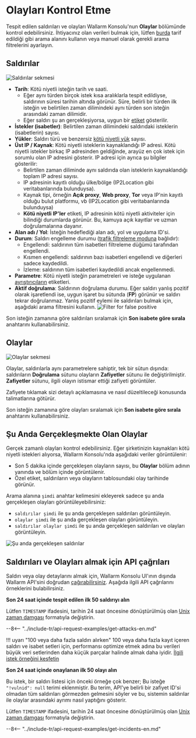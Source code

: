 [link-using-search]:    ../search-and-filters/use-search.md
[link-verify-attack]:   ../events/verify-attack.md

[img-attacks-tab]:      ../../images/user-guides/events/check-attack.png
[img-current-attacks]:  ../../images/glossary/attack-with-one-hit-example.png
[img-incidents-tab]:    ../../images/user-guides/events/incident-vuln.png
[img-vulns-tab]:        ../../images/user-guides/events/check-vulns.png
[img-show-falsepositive]: ../../images/user-guides/events/filter-for-falsepositive.png
[use-search]:             ../search-and-filters/use-search.md
[search-by-attack-status]: ../search-and-filters/use-search.md#search-attacks-by-the-action

# Olayları Kontrol Etme

Tespit edilen saldırıları ve olayları Wallarm Konsolu'nun **Olaylar** bölümünde kontrol edebilirsiniz. İhtiyacınız olan verileri bulmak için, lütfen [burda][use-search] tarif edildiği gibi arama alanını kullanın veya manuel olarak gerekli arama filtrelerini ayarlayın.

## Saldırılar

![Saldırılar sekmesi][img-attacks-tab]

* **Tarih**: Kötü niyetli isteğin tarih ve saati.
    * Eğer aynı türden birçok istek kısa aralıklarla tespit edildiyse, saldırının süresi tarihin altında görünür. Süre, belirli bir türden ilk isteğin ve belirtilen zaman dilimindeki aynı türden son isteğin arasındaki zaman dilimidir. 
    * Eğer saldırı şu an gerçekleşiyorsa, uygun bir [etiket](#events-that-are-currently-happening) gösterilir.
* **İstekler (isabetler)**: Belirtilen zaman dilimindeki saldırıdaki isteklerin (isabetlerin) sayısı. 
* **Yükler**: Saldırı türü ve benzersiz [kötü niyetli yük](../../glossary-en.md#malicious-payload) sayısı. 
* **Üst IP / Kaynak**: Kötü niyetli isteklerin kaynaklandığı IP adresi. Kötü niyetli istekler birkaç IP adresinden geldiğinde, arayüz en çok istek için sorumlu olan IP adresini gösterir. IP adresi için ayrıca şu bilgiler gösterilir:
     * Belirtilen zaman diliminde aynı saldırıda olan isteklerin kaynaklandığı toplam IP adresi sayısı. 
     * IP adresinin kayıtlı olduğu ülke/bölge (IP2Location gibi veritabanlarında bulunduysa).
     * Kaynak tipi, örneğin **Açık proxy**, **Web proxy**, **Tor** veya IP'nin kayıtlı olduğu bulut platformu, vb (IP2Location gibi veritabanlarında bulunduysa)
     * **Kötü niyetli IP'ler** etiketi, IP adresinin kötü niyetli aktiviteler için bilindiği durumlarda görünür. Bu, kamuya açık kayıtlar ve uzman doğrulamalarına dayanır.
* **Alan adı / Yol**: İsteğin hedeflediği alan adı, yol ve uygulama ID'si.
* **Durum**: Saldırı engelleme durumu ([trafik filtreleme moduna](../../admin-en/configure-wallarm-mode.md) bağlıdır):
     * Engellendi: saldırının tüm isabetleri filtreleme düğümü tarafından engellendi.
     * Kısmen engellendi: saldırının bazı isabetleri engellendi ve diğerleri sadece kaydedildi.
     * İzleme: saldırının tüm isabetleri kaydedildi ancak engellenmedi.
* **Parametre**: Kötü niyetli isteğin parametreleri ve isteğe uygulanan [ayrıştırıcıların](../rules/request-processing.md) etiketleri.
* **Aktif doğrulama**: Saldırının doğrulama durumu. Eğer saldırı yanlış pozitif olarak işaretlendi ise, uygun işaret bu sütunda (**FP**) görünür ve saldırı tekrar doğrulanmaz. Yanlış pozitif eylemi ile saldırıları bulmak için, aşağıdaki arama filtresini kullanın.
    ![Filter for false positive][img-show-falsepositive]

Son isteğin zamanına göre saldırıları sıralamak için **Son isabete göre sırala** anahtarını kullanabilirsiniz.

## Olaylar

![Olaylar sekmesi][img-incidents-tab]

Olaylar, saldırılarla aynı parametrelere sahiptir, tek bir sütun dışında: saldırıların **Doğrulama** sütunu olayların **Zafiyetler** sütunu ile değiştirilmiştir. **Zafiyetler** sütunu, ilgili olayın istismar ettiği zafiyeti görüntüler.

Zafiyete tıklamak sizi detaylı açıklamasına ve nasıl düzeltileceği konusunda talimatlarına götürür.

Son isteğin zamanına göre olayları sıralamak için **Son isabete göre sırala** anahtarını kullanabilirsiniz.

## Şu Anda Gerçekleşmekte Olan Olaylar

Gerçek zamanlı olayları kontrol edebilirsiniz. Eğer şirketinizin kaynakları kötü niyetli istekleri alıyorsa, Wallarm Konsolu'nda aşağıdaki veriler görüntülenir:

* Son 5 dakika içinde gerçekleşen olayların sayısı, bu **Olaylar** bölüm adının yanında ve bölüm içinde görüntülenir.
* Özel etiket, saldırıların veya olayların tablosundaki olay tarihinde görünür.

Arama alanına `şimdi` anahtar kelimesini ekleyerek sadece şu anda gerçekleşen olayları görüntüleyebilirsiniz:

* `saldırılar şimdi` ile şu anda gerçekleşen saldırıları görüntüleyin.
* `olaylar şimdi` ile şu anda gerçekleşen olayları görüntüleyin.
* `saldırılar olaylar şimdi` ile şu anda gerçekleşen saldırıları ve olayları görüntüleyin.

![Şu anda gerçekleşen saldırılar][img-current-attacks]

## Saldırıları ve Olayları almak için API çağrıları

Saldırı veya olay detaylarını almak için, Wallarm Konsolu UI'ının dışında Wallarm API'sini doğrudan [çağırabilirsiniz](../../api/overview.md). Aşağıda ilgili API çağrılarını örneklerini bulabilirsiniz.

**Son 24 saat içinde tespit edilen ilk 50 saldırıyı alın**

Lütfen `TIMESTAMP` ifadesini, tarihin 24 saat öncesine dönüştürülmüş olan [Unix zaman damgası](https://www.unixtimestamp.com/) formatıyla değiştirin.

--8<-- "../include-tr/api-request-examples/get-attacks-en.md"

!!! uyarı "100 veya daha fazla saldırı alırken"
    100 veya daha fazla kayıt içeren saldırı ve isabet setleri için, performansı optimize etmek adına bu verileri büyük veri setlerinden daha küçük parçalar halinde almak daha iyidir. [İlgili istek örneğini keşfetin](../../api/request-examples.md#get-a-large-number-of-attacks-100-and-more)

**Son 24 saat içinde onaylanan ilk 50 olayı alın**

Bu istek, bir saldırı listesi için önceki örneğe çok benzer; Bu isteğe `"!vulnid": null` terimi eklenmiştir. Bu terim, API'ye belirli bir zafiyet ID'si olmadan tüm saldırıları görmezden gelmesini söyler ve bu, sistemin saldırılar ile olaylar arasındaki ayrımı nasıl yaptığını gösterir.

Lütfen `TIMESTAMP` ifadesini, tarihin 24 saat öncesine dönüştürülmüş olan [Unix zaman damgası](https://www.unixtimestamp.com/) formatıyla değiştirin.

--8<-- "../include-tr/api-request-examples/get-incidents-en.md"